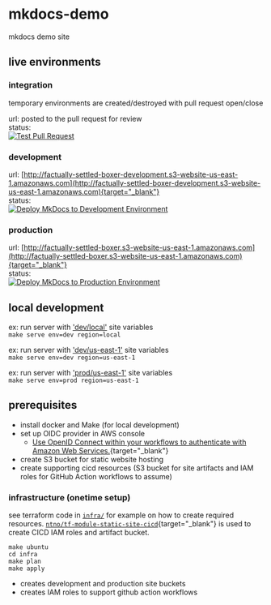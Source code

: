 # mkdocs-demo
mkdocs demo site  

## live environments
### integration
temporary environments are created/destroyed with pull request open/close  

url: posted to the pull request for review  
status:   
   [![Test Pull Request](https://github.com/ntno/mkdocs-demo/actions/workflows/test-pr.yml/badge.svg?event=pull_request)](https://github.com/ntno/mkdocs-demo/actions/workflows/test-pr.yml)

### development
url: [http://factually-settled-boxer-development.s3-website-us-east-1.amazonaws.com](http://factually-settled-boxer-development.s3-website-us-east-1.amazonaws.com){target="_blank"}  
status:  
   [![Deploy MkDocs to Development Environment](https://github.com/ntno/mkdocs-demo/actions/workflows/dev-deploy.yml/badge.svg?branch=main)](https://github.com/ntno/mkdocs-demo/actions/workflows/dev-deploy.yml)

### production
url: [http://factually-settled-boxer.s3-website-us-east-1.amazonaws.com](http://factually-settled-boxer.s3-website-us-east-1.amazonaws.com){target="_blank"}    
status:  
   [![Deploy MkDocs to Production Environment](https://github.com/ntno/mkdocs-demo/actions/workflows/prod-deploy.yml/badge.svg)](https://github.com/ntno/mkdocs-demo/actions/workflows/prod-deploy.yml)

## local development

ex: run server with ['dev/local'](variables.yml#L9-L12) site variables  
`make serve env=dev region=local`

ex: run server with ['dev/us-east-1'](variables.yml#L15-L17) site variables  
`make serve env=dev region=us-east-1`    

ex: run server with ['prod/us-east-1'](variables.yml#L21-L25) site variables  
`make serve env=prod region=us-east-1` 

## prerequisites
- install docker and Make (for local development)
- set up OIDC provider in AWS console
   - [Use OpenID Connect within your workflows to authenticate with Amazon Web Services.](https://docs.github.com/en/actions/deployment/security-hardening-your-deployments/configuring-openid-connect-in-amazon-web-services){target="_blank"}  
- create S3 bucket for static website hosting 
- create supporting cicd resources (S3 bucket for site artifacts and IAM roles for GitHub Action workflows to assume)


### infrastructure (onetime setup)

see terraform code in [`infra/`](infra/) for example on how to create required resources.  [`ntno/tf-module-static-site-cicd`](https://github.com/ntno/tf-module-static-site-cicd){target="_blank"} is used to create CICD IAM roles and artifact bucket.

```
make ubuntu
cd infra
make plan
make apply
```

- creates development and production site buckets  
- creates IAM roles to support github action workflows
